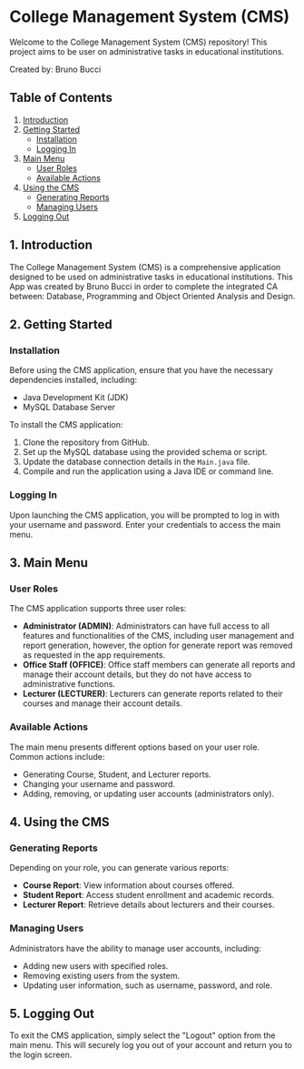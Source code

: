 # College Management System (CMS)

Welcome to the College Management System (CMS) repository! This project aims to be user on administrative tasks in educational institutions.

Created by: Bruno Bucci

## Table of Contents

1. [Introduction](#introduction)
2. [Getting Started](#getting-started)
    - [Installation](#installation)
    - [Logging In](#logging-in)
3. [Main Menu](#main-menu)
    - [User Roles](#user-roles)
    - [Available Actions](#available-actions)
4. [Using the CMS](#using-the-cms)
    - [Generating Reports](#generating-reports)
    - [Managing Users](#managing-users)
5. [Logging Out](#logging-out)

## 1. Introduction <a name="introduction"></a>

The College Management System (CMS) is a comprehensive application designed to be used on administrative tasks in educational institutions.
This App was created by Bruno Bucci in order to complete the integrated CA between: Database, Programming and Object Oriented Analysis and Design.

## 2. Getting Started <a name="getting-started"></a>

### Installation <a name="installation"></a>

Before using the CMS application, ensure that you have the necessary dependencies installed, including:

- Java Development Kit (JDK)
- MySQL Database Server

To install the CMS application:

1. Clone the repository from GitHub.
2. Set up the MySQL database using the provided schema or script.
3. Update the database connection details in the `Main.java` file.
4. Compile and run the application using a Java IDE or command line.

### Logging In <a name="logging-in"></a>

Upon launching the CMS application, you will be prompted to log in with your username and password. Enter your credentials to access the main menu.

## 3. Main Menu <a name="main-menu"></a>

### User Roles <a name="user-roles"></a>

The CMS application supports three user roles:

- **Administrator (ADMIN)**: Administrators can have full access to all features and functionalities of the CMS, including user management and report generation, however, the option for generate report was removed as requested in the app requirements.
- **Office Staff (OFFICE)**: Office staff members can generate all reports and manage their account details, but they do not have access to administrative functions.
- **Lecturer (LECTURER)**: Lecturers can generate reports related to their courses and manage their account details.

### Available Actions <a name="available-actions"></a>

The main menu presents different options based on your user role. Common actions include:

- Generating Course, Student, and Lecturer reports.
- Changing your username and password.
- Adding, removing, or updating user accounts (administrators only).

## 4. Using the CMS <a name="using-the-cms"></a>

### Generating Reports <a name="generating-reports"></a>

Depending on your role, you can generate various reports:

- **Course Report**: View information about courses offered.
- **Student Report**: Access student enrollment and academic records.
- **Lecturer Report**: Retrieve details about lecturers and their courses.

### Managing Users <a name="managing-users"></a>

Administrators have the ability to manage user accounts, including:

- Adding new users with specified roles.
- Removing existing users from the system.
- Updating user information, such as username, password, and role.

## 5. Logging Out <a name="logging-out"></a>

To exit the CMS application, simply select the "Logout" option from the main menu. This will securely log you out of your account and return you to the login screen.
